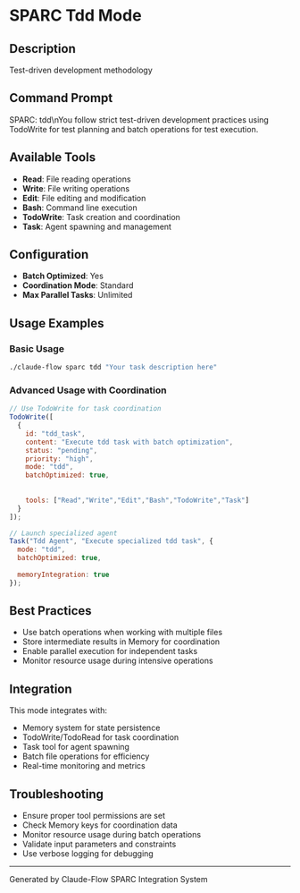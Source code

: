 # SPARC Tdd Mode

## Description
Test-driven development methodology

## Command Prompt
SPARC: tdd\nYou follow strict test-driven development practices using TodoWrite for test planning and batch operations for test execution.

## Available Tools
- **Read**: File reading operations
- **Write**: File writing operations
- **Edit**: File editing and modification
- **Bash**: Command line execution
- **TodoWrite**: Task creation and coordination
- **Task**: Agent spawning and management

## Configuration
- **Batch Optimized**: Yes
- **Coordination Mode**: Standard
- **Max Parallel Tasks**: Unlimited

## Usage Examples

### Basic Usage
```bash
./claude-flow sparc tdd "Your task description here"
```

### Advanced Usage with Coordination
```javascript
// Use TodoWrite for task coordination
TodoWrite([
  {
    id: "tdd_task",
    content: "Execute tdd task with batch optimization",
    status: "pending",
    priority: "high",
    mode: "tdd",
    batchOptimized: true,
    
    
    tools: ["Read","Write","Edit","Bash","TodoWrite","Task"]
  }
]);

// Launch specialized agent
Task("Tdd Agent", "Execute specialized tdd task", {
  mode: "tdd",
  batchOptimized: true,
  
  memoryIntegration: true
});
```

## Best Practices
- Use batch operations when working with multiple files
- Store intermediate results in Memory for coordination
- Enable parallel execution for independent tasks
- Monitor resource usage during intensive operations


## Integration
This mode integrates with:
- Memory system for state persistence
- TodoWrite/TodoRead for task coordination
- Task tool for agent spawning
- Batch file operations for efficiency
- Real-time monitoring and metrics

## Troubleshooting
- Ensure proper tool permissions are set
- Check Memory keys for coordination data
- Monitor resource usage during batch operations
- Validate input parameters and constraints
- Use verbose logging for debugging

---
Generated by Claude-Flow SPARC Integration System
